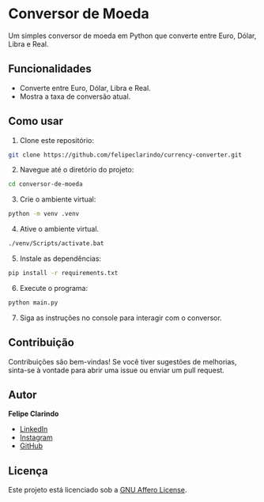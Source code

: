 # Conversor de Moeda

Um simples conversor de moeda em Python que converte entre Euro, Dólar, Libra e Real.

## Funcionalidades

- Converte entre Euro, Dólar, Libra e Real.
- Mostra a taxa de conversão atual.

## Como usar

1. Clone este repositório:

```bash
git clone https://github.com/felipeclarindo/currency-converter.git
```

2. Navegue até o diretório do projeto:

```bash
cd conversor-de-moeda
```

3. Crie o ambiente virtual:

```bash
python -m venv .venv
```

4. Ative o ambiente virtual.

```bash
./venv/Scripts/activate.bat
```

5. Instale as dependências:

```bash
pip install -r requirements.txt
```

6. Execute o programa:

```bash
python main.py
```

7. Siga as instruções no console para interagir com o conversor.

## Contribuição

Contribuições são bem-vindas! Se você tiver sugestões de melhorias, sinta-se à vontade para abrir uma issue ou enviar um pull request.

## Autor

**Felipe Clarindo**

- [LinkedIn](https://www.linkedin.com/in/felipeclarindo)
- [Instagram](https://www.instagram.com/lipethecoder)
- [GitHub](https://github.com/felipeclarindo)

## Licença

Este projeto está licenciado sob a [GNU Affero License](https://www.gnu.org/licenses/agpl-3.0.html).
